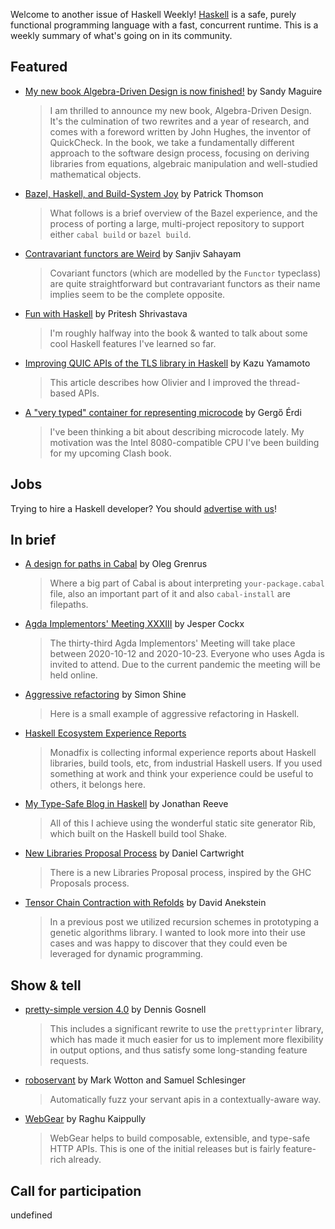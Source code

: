 Welcome to another issue of Haskell Weekly!
[Haskell](https://www.haskell.org) is a safe, purely functional programming language with a fast, concurrent runtime.
This is a weekly summary of what's going on in its community.

## Featured

- [My new book Algebra-Driven Design is now finished!](https://reasonablypolymorphic.com/blog/algebra-driven-design/index.html) by Sandy Maguire
  > I am thrilled to announce my new book, Algebra-Driven Design. It's the culmination of two rewrites and a year of research, and comes with a foreword written by John Hughes, the inventor of QuickCheck. In the book, we take a fundamentally different approach to the software design process, focusing on deriving libraries from equations, algebraic manipulation and well-studied mathematical objects.

- [Bazel, Haskell, and Build-System Joy](https://blog.sumtypeofway.com/posts/bazel-haskell-build-system-joy.html) by Patrick Thomson
  > What follows is a brief overview of the Bazel experience, and the process of porting a large, multi-project repository to support either `cabal build` or `bazel build`.

- [Contravariant functors are Weird](https://sanj.ink/posts/2020-06-13-contravariant-functors-are-weird.html) by Sanjiv Sahayam
  > Covariant functors (which are modelled by the `Functor` typeclass) are quite straightforward but contravariant functors as their name implies seem to be the complete opposite.

- [Fun with Haskell](https://pritesh-shrivastava.github.io/blog/2020/09/13/fun-with-haskell) by Pritesh Shrivastava
  > I'm roughly halfway into the book & wanted to talk about some cool Haskell features I've learned so far.

- [Improving QUIC APIs of the TLS library in Haskell](https://kazu-yamamoto.hatenablog.jp/entry/2020/09/16/150801) by Kazu Yamamoto
  > This article describes how Olivier and I improved the thread-based APIs.

- [A "very typed" container for representing microcode](https://gergo.erdi.hu/blog/2020-09-15-a_'very_typed'_container_for_representing_microcode/) by Gergő Érdi
  > I've been thinking a bit about describing microcode lately. My motivation was the Intel 8080-compatible CPU I've been building for my upcoming Clash book.

## Jobs

Trying to hire a Haskell developer?
You should [advertise with us](https://haskellweekly.news/advertising.html)!

## In brief

- [A design for paths in Cabal](https://oleg.fi/gists/posts/2020-09-13-a-design-for-paths.html) by Oleg Grenrus
  > Where a big part of Cabal is about interpreting `your-package.cabal` file, also an important part of it and also `cabal-install` are filepaths.

- [Agda Implementors' Meeting XXXIII](https://wiki.portal.chalmers.se/agda/Main/AIMXXXIII) by Jesper Cockx
  > The thirty-third Agda Implementors' Meeting will take place between 2020-10-12 and 2020-10-23. Everyone who uses Agda is invited to attend. Due to the current pandemic the meeting will be held online.

- [Aggressive refactoring](https://dev.to/sshine/aggressive-refactoring-55m2) by Simon Shine
  > Here is a small example of aggressive refactoring in Haskell.

- [Haskell Ecosystem Experience Reports](https://docs.google.com/forms/d/e/1FAIpQLSckdrkTbKaMoW42Du7ijtGW9orzXMhiJ_Tg82ZRFb_2NZ3olA/viewform)
  > Monadfix is collecting informal experience reports about Haskell libraries, build tools, etc, from industrial Haskell users. If you used something at work and think your experience could be useful to others, it belongs here.

- [My Type-Safe Blog in Haskell](https://jonreeve.com/2020/09/type-safe-blog/) by Jonathan Reeve
  > All of this I achieve using the wonderful static site generator Rib, which built on the Haskell build tool Shake.

- [New Libraries Proposal Process](https://np.reddit.com/r/haskell/comments/iqxh6f/new_libraries_proposal_process/) by Daniel Cartwright
  > There is a new Libraries Proposal process, inspired by the GHC Proposals process.

- [Tensor Chain Contraction with Refolds](https://aneksteind.github.io/posts/2020-08-09.html) by David Anekstein
  > In a previous post we utilized recursion schemes in prototyping a genetic algorithms library. I wanted to look more into their use cases and was happy to discover that they could even be leveraged for dynamic programming.

## Show & tell

- [pretty-simple version 4.0](https://np.reddit.com/r/haskell/comments/iss9vo/ann_prettysimple_40/) by Dennis Gosnell
  > This includes a significant rewrite to use the `prettyprinter` library, which has made it much easier for us to implement more flexibility in output options, and thus satisfy some long-standing feature requests.

- [roboservant](https://hackage.haskell.org/package/roboservant-0.1.0.2) by Mark Wotton and Samuel Schlesinger
  > Automatically fuzz your servant apis in a contextually-aware way.

- [WebGear](https://np.reddit.com/r/haskell/comments/iruabc/ann_webgear_020_released/) by Raghu Kaippully
  > WebGear helps to build composable, extensible, and type-safe HTTP APIs. This is one of the initial releases but is fairly feature-rich already.

## Call for participation

undefined
